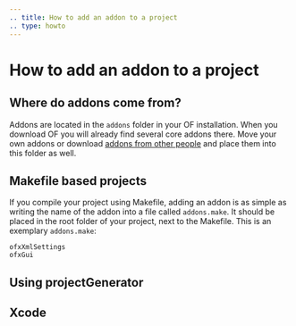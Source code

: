 ```yaml
---
.. title: How to add an addon to a project
.. type: howto
---
```


# How to add an addon to a project

## Where do addons come from?

Addons are located in the ```addons``` folder in your OF installation. When you download OF you will already find several core addons there. Move your own addons or download [addons from other people](http://ofxaddons.com/) and place them into this folder as well.

## Makefile based projects

If you compile your project using Makefile, adding an addon is as simple as writing the name of the addon into a file called ```addons.make```. It should be placed in the root folder of your project, next to the Makefile. This is an exemplary ```addons.make```:

```
ofxXmlSettings
ofxGui
```

## Using projectGenerator

## Xcode

